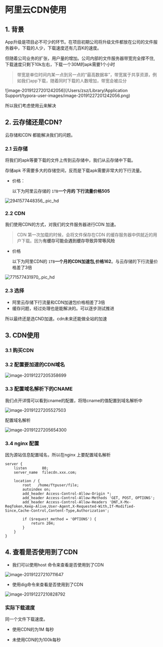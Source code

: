 # 阿里云CDN使用

## 1. 背景

App升级是项目必不可少的环节。在项目初期公司将升级文件都放在公司的文件服务器中，下载的人少，下载速度还有几百K的速度。

但随着公司业务的扩张，用户量的增加。公司内部的文件服务器带宽完全撑不住,下载速度只剩下10k左右，下载一个30M的apk需要1个小时

>带宽是单位时间内某一点到另一点的“最高数据率”，带宽属于共享资源，例如我们app下载，随着同时下载的人数增加，带宽会被瓜分

![image-20191227201242056](/Users/zsz/Library/Application Support/typora-user-images/image-20191227201242056.png)

所以我们考虑使用云来解决

## 2. 云存储还是CDN?

云存储和CDN 都能解决我们的问题。

### 2.1 云存储

将我们的apk等要下载的文件上传到云存储中，我们从云存储中下载。

存储apk 不需要多大的存储空间，反而是下载apk需要非常大的下行流量。

- 价格：

  以下为阿里云存储的 `1TB`**一个月的 下行流量价格505**

![2941577448356_.pic_hd](./img/2941577448356_.pic_hd.jpg)

### 2.2 CDN

我们使用CDN的方式，对我们的文件服务器进行CDN 加速。

>CDN 第一次加载的时候，会将文件保存在CDN 的缓存服务器中供就近的用户下载。因为**有缓存可能会遇到缓存导致异常等风险**

- 价格

  以下为阿里CDN的 `1TB`**一个月的CDN加速包,价格162**。与云存储的下行流量价格差了3倍

![771577431970_.pic_hd](./img/771577431970_.pic_hd.jpg)

### 2.3 选择

- 阿里云存储下行流量和CDN加速包价格相差了3倍
- 缓存问题，经过处理也是能解决的。可以逐步测试推进

所以最终还是选CND加速。cdn未来还能做全站的加速

## 3. CDN使用

### 3.1 购买CDN

### 3.2 配置要加速的CDN域名

![image-20191227205358699](./img/image-20191227205358699.png)

### 3.3 配置域名解析下的CNAME

我们点开详情可以看到cname的配置，将陪cname的值配置到域名解析中

![image-20191227205527503](./img/image-20191227205527503.png)

配置域名解析

![image-20191227205654300](./img/image-20191227205654300.png)

### 3.4 nginx 配置

因为源站信息配置域名，所以在nginx 上要配置域名解析

    server {
        listen       80;
        server_name  filecdn.xxx.com;
    
        location / {
            root   /home/ftpuser/file;
            autoindex on;
            add_header Access-Control-Allow-Origin *;
            add_header Access-Control-Allow-Methods 'GET, POST, OPTIONS';
            add_header Access-Control-Allow-Headers 'DNT,X-Mx-ReqToken,Keep-Alive,User-Agent,X-Requested-With,If-Modified-Since,Cache-Control,Content-Type,Authorization';
    
            if ($request_method = 'OPTIONS') {
                return 204;
            }
        }
    }
## 4. 查看是否使用到了CDN

- 我们可以使用host 命令来查看是否使用到了CDN

![image-20191227210711647](./img/image-20191227210711647.png)

- 使用dig命令来查看是否使用到了CDN

![image-20191227210828792](./img/image-20191227210828792.png)

### 实际下载速度

同一个文件下载速度。

- 使用CDN的为1M 每秒

- 未使用CDN的为100k每秒

